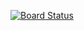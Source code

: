 [![Board Status](https://dev.azure.com/123brano/9956e296-a518-43b5-9875-4704dcfafea3/019f4e9e-d92d-435d-8e68-65092c0b5bfc/_apis/work/boardbadge/adf58ad4-b266-494c-936a-4c784da2190f)](https://dev.azure.com/123brano/9956e296-a518-43b5-9875-4704dcfafea3/_boards/board/t/019f4e9e-d92d-435d-8e68-65092c0b5bfc/Microsoft.RequirementCategory)

